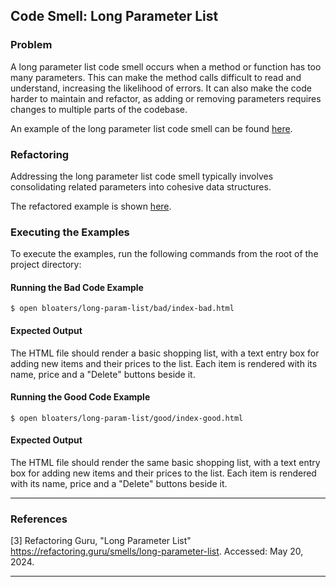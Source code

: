 ## Code Smell: Long Parameter List

### Problem

A long parameter list code smell occurs when a method or function has too many parameters. This can make the method calls difficult to read and understand, increasing the likelihood of errors. It can also make the code harder to maintain and refactor, as adding or removing parameters requires changes to multiple parts of the codebase.

An example of the long parameter list code smell can be found [here](bad/shopping-cart-bad.js).

### Refactoring

Addressing the long parameter list code smell typically involves consolidating related parameters into cohesive data structures.

The refactored example is shown [here](good/shopping-cart-good.js).

### Executing the Examples

To execute the examples, run the following commands from the root of the project directory:

#### Running the Bad Code Example

```
$ open bloaters/long-param-list/bad/index-bad.html
```

#### Expected Output

The HTML file should render a basic shopping list, with a text entry box for adding new items and their prices to the list. Each item is rendered with its name, price and a "Delete" buttons beside it.

#### Running the Good Code Example

```
$ open bloaters/long-param-list/good/index-good.html
```

#### Expected Output

The HTML file should render the same basic shopping list, with a text entry box for adding new items and their prices to the list. Each item is rendered with its name, price and a "Delete" buttons beside it.

---

### References

[3] Refactoring Guru, "Long Parameter List" https://refactoring.guru/smells/long-parameter-list. Accessed: May 20, 2024.

---

